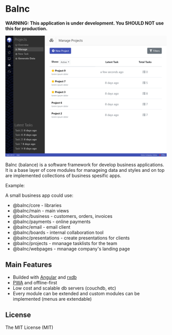 # Balnc

**WARNING: This application is under development. You SHOULD NOT use this for production.**

![screenshot](docs/assets/screenshot.png)

Balnc (balance) is a software framework for develop business applications. It is a base layer of core modules for manageing data and styles and on top are implemented collections of business spesific apps.

Example:

A small business app could use:

- @balnc/core - libraries
- @balnc/main - main views
- @balnc/business - customers, orders, invoices
- @balnc/payments - online payments
- @balnc/email - email client
- @balnc/boards - internal collaboration tool
- @balnc/presentations - create presentations for clients
- @balnc/projects - mnanage tasklists for the team
- @balnc/webpages - mnanage company's landing page

## Main Features

- Builded with [Angular](https://angular.io/) and [rxdb](https://github.com/pubkey/rxdb)
- [PWA](https://developers.google.com/web/progressive-web-apps/) and offline-first
- Low cost and scalable db servers (couchdb, etc)
- Every module can be extended and custom modules can be implemented (menus are extendable)

## License

The MIT License (MIT)